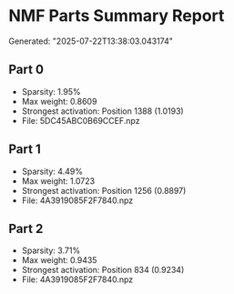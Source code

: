 # NMF Parts Summary Report
Generated: "2025-07-22T13:38:03.043174"

## Part 0
- Sparsity: 1.95%
- Max weight: 0.8609
- Strongest activation: Position 1388 (1.0193)
- File: 5DC45ABC0B69CCEF.npz

## Part 1
- Sparsity: 4.49%
- Max weight: 1.0723
- Strongest activation: Position 1256 (0.8897)
- File: 4A3919085F2F7840.npz

## Part 2
- Sparsity: 3.71%
- Max weight: 0.9435
- Strongest activation: Position 834 (0.9234)
- File: 4A3919085F2F7840.npz
